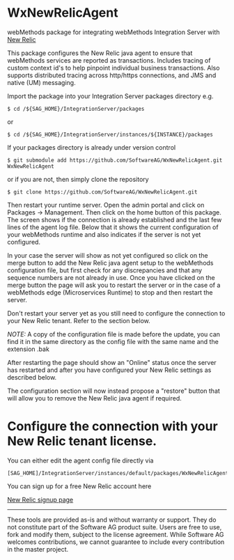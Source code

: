 # WxNewRelicAgent

webMethods package for integrating webMethods Integration Server with [New Relic](https://newrelic.com)

This package configures the New Relic java agent to ensure that webMethods services are reported as transactions.
Includes tracing of custom context id's to help pinpoint individual business transactions.
Also supports distributed tracing across http/https connections, and JMS and native (UM) messaging.

Import the package into your Integration Server packages directory
e.g.

```
$ cd /${SAG_HOME}/IntegrationServer/packages
```
or 
```
$ cd /${SAG_HOME}/IntegrationServer/instances/${INSTANCE}/packages
```

If your packages directory is already under version control

```
$ git submodule add https://github.com/SoftwareAG/WxNewRelicAgent.git WxNewRelicAgent
```

or if you are not, then simply clone the repository

```
$ git clone https://github.com/SoftwareAG/WxNewRelicAgent.git
```

Then restart your runtime server. Open the admin portal and click on Packages -> Management. Then click on the home button of this package.
The screen shows if the connection is already established and the last few lines of the agent log file.
Below that it shows the current configuration of your webMethods runtime and also indicates if the server is not yet configured.

In your case the server will show as not yet configured so click on the merge button to add the New Relic java agent setup to the webMethods configuration file, but first check for any discrepancies and that any sequence numbers are not already in use. Once you have clicked on the merge button the page will ask you to restart the server or in the case of a webMethods edge (Microservices Runtime) to stop and then restart the server.

Don't restart your server yet as you still need to configure the connection to your New Relic tenant. Refer to the section below.

*NOTE:* A copy of the configuration file is made before the update, you can find it in the same directory as the config file with the same name and the extension .bak 

After restarting the page should show an "Online" status once the server has restarted and after you have configured your New Relic settings as described below.

The configuration section will now instead propose a "restore" button that will allow you to remove the New Relic java agent if required.

# Configure the connection with your New Relic tenant license.

You can either edit the agent config file directly via 
```
[SAG_HOME]/IntegrationServer/instances/default/packages/WxNewRelicAgent/resources/newrelic/newrelic.yml
```

You can sign up for a free New Relic account here

[New Relic signup page](https://www.newrelic/signup/)
______________________
These tools are provided as-is and without warranty or support. They do not constitute part of the Software AG product suite. Users are free to use, fork and modify them, subject to the license agreement. While Software AG welcomes contributions, we cannot guarantee to include every contribution in the master project.

